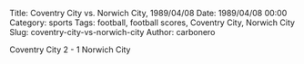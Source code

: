 Title: Coventry City vs. Norwich City, 1989/04/08
Date: 1989/04/08 00:00
Category: sports
Tags: football, football scores, Coventry City, Norwich City
Slug: coventry-city-vs-norwich-city
Author: carbonero


Coventry City 2 - 1 Norwich City
